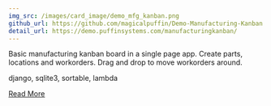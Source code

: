 ```yaml
---
img_src: /images/card_image/demo_mfg_kanban.png
github_url: https://github.com/magicalpuffin/Demo-Manufacturing-Kanban
detail_url: https://demo.puffinsystems.com/manufacturingkanban/
---
```

Basic manufacturing kanban board in a single page app. Create parts, locations and workorders. Drag and drop to move workorders around.

django, sqlite3, sortable, lambda

[Read More](http://localhost:5173/blog/2023-07-15/demo-mfg-kanban/)